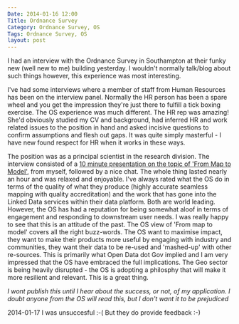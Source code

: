 ```yaml
---
Date: 2014-01-16 12:00
Title: Ordnance Survey
Category: Ordnance Survey, OS
Tags: Ordnance Survey, OS
layout: post
---
```


I had an interview with the Ordnance Survey in Southampton at their funky new (well new to me) building yesterday. I wouldn't normally talk/blog about such things however, this experience was most interesting.

I've had some interviews where a member of staff from Human Resources has been on the interview panel. Normally the HR person has been a spare wheel and you get the impression they're just there to fulfill a tick boxing exercise. The OS experience was much different. The HR rep was amazing! She'd obviously studied my CV and background, had inferred HR and work related issues to the position in hand and asked incisive questions to confirm assumptions and flesh out gaps. It was quite simply masterful - I have new found respect for HR when it works in these ways.

The position was as a principal scientist in the research division. The interview consisted of a [10 minute presentation on the topic of 'From Map to Model'](http://prezi.com/fcpmzshz43oo/?utm_campaign=share&utm_medium=copy&rc=ex0share), from myself, followed by a nice chat. The whole thing lasted nearly an hour and was relaxed and enjoyable. I've always rated what the OS do in terms of the quality of what they produce (highly accurate seamless mapping with quality accreditation) and the work that has gone into the Linked Data services within their data platform. Both are world leading. However, the OS has had a reputation for being somewhat aloof in terms of engagement and responding to downstream user needs. I was really happy to see that this is an attitude of the past. The OS view of 'From map to model' covers all the right buzz-words. The OS want to maximise impact, they want to make their products more useful by engaging with industry and communities, they want their data to be re-used and 'mashed-up' with other re-sources. This is primarily what Open Data dot Gov implied and I am very impressed that the OS have embraced the full implications. The Geo sector is being heavily disrupted - the OS is adopting a philosphy that will make it more resilient and relevant. This is a great thing.

*I wont publish this until I hear about the success, or not, of my application. I doubt anyone from the OS will read this, but I don't want it to be prejudiced*

2014-01-17 I was unsuccesful :-( But they do provide feedback :-)
